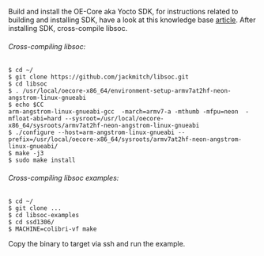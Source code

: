 Build and install the OE-Core aka Yocto SDK, for instructions related to
building and installing SDK, have a look at this knowledge base [article](http://developer.toradex.com/knowledge-base/linux-sdks).
After installing SDK, cross-compile libsoc.

###### Cross-compiling libsoc:
```
$ cd ~/
$ git clone https://github.com/jackmitch/libsoc.git
$ cd libsoc
$ . /usr/local/oecore-x86_64/environment-setup-armv7at2hf-neon-angstrom-linux-gnueabi
$ echo $CC
arm-angstrom-linux-gnueabi-gcc  -march=armv7-a -mthumb -mfpu=neon  -mfloat-abi=hard --sysroot=/usr/local/oecore-x86_64/sysroots/armv7at2hf-neon-angstrom-linux-gnueabi
$ ./configure --host=arm-angstrom-linux-gnueabi --prefix=/usr/local/oecore-x86_64/sysroots/armv7at2hf-neon-angstrom-linux-gnueabi/
$ make -j3
$ sudo make install
```
###### Cross-compiling libsoc examples:
```
$ cd ~/
$ git clone ...
$ cd libsoc-examples
$ cd ssd1306/
$ MACHINE=colibri-vf make
```
Copy the binary to target via ssh and run the example.
